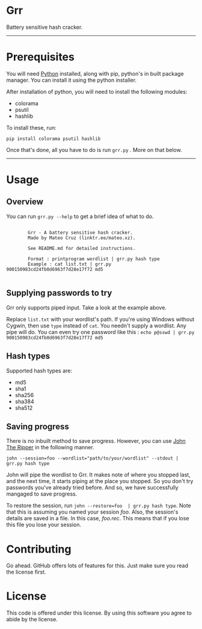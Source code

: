 # Grr
Battery sensitive hash cracker.

---

# Prerequisites 

You will need <a href='https://www.python.org/'>Python</a> installed, along with pip, python's in built package manager. You can install it using the python installer.

After installation of python, you will need to install the following modules:

  - colorama
  - psutil
  - hashlib
  
To install these, run:

``` pip install colorama psutil hashlib ```


Once that's done, all you have to do is run ```grr.py``` . More on that below.

---

# Usage

## Overview

You can run ```grr.py --help``` to get a brief idea of what to do.

```

        Grr - A battery sensitive hash cracker.
        Made by Mateo Cruz (linktr.ee/mateo.xz).

        See README.md for detailed instructions.

        Format : printprogram wordlist | grr.py hash type
        Example : cat list.txt | grr.py 900150983cd24fb0d6963f7d28e17f72 md5
          
```

## Supplying passwords to try

Grr only supports piped input. Take a look at the example above.

Replace `list.txt` with your wordlist's path. If you're using Windows without Cygwin, then use `type` instead of `cat`.
You needn't supply a wordlist. Any pipe will do. You can even try one password like this : ``` echo p@sswd | grr.py 900150983cd24fb0d6963f7d28e17f72 md5 ```


## Hash types

Supported hash types are:

  - md5
  - sha1 
  - sha256 
  - sha384 
  - sha512
  

## Saving progress

There is no inbuilt method to save progress. However, you can use <a href='http://www.openwall.com/john/'>John The Ripper</a> in the following manner.

``` john --session=foo --wordlist="path/to/your/wordlist" --stdout | grr.py hash type ```

John will pipe the wordlist to Grr. It makes note of where you stopped last, and the next time, it starts piping at the place you stopped. So you don't try passwords you've already tried before. And so, we have successfully mangaged to save progress.

To restore the session, run ``` john --restore=foo  | grr.py hash type ```. Note that this is assuming you named your session *foo*. Also, the session's details are saved in a file. In this case, *foo.rec*. This means that if you lose this file you lose your session.


# Contributing

Go ahead. GitHub offers lots of features for this. Just make sure you read the license first.


# License

This code is offered under this license. By using this software you agree to abide by the license.

